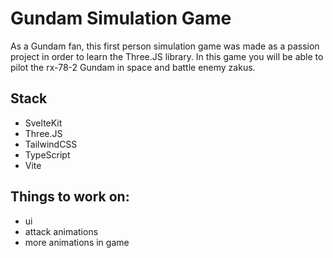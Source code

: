 # Gundam Simulation Game

As a Gundam fan, this first person simulation game was made as a passion project in order to learn the Three.JS library. In this game you will be able to pilot the rx-78-2 Gundam in space and battle enemy zakus.

## Stack

- SvelteKit
- Three.JS
- TailwindCSS
- TypeScript
- Vite

## Things to work on:

- ui
- attack animations
- more animations in game
